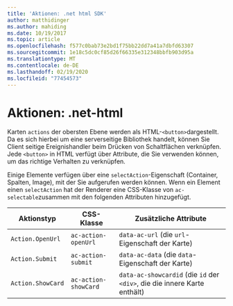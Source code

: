```yaml
---
title: 'Aktionen: .net html SDK'
author: matthidinger
ms.author: mahiding
ms.date: 10/19/2017
ms.topic: article
ms.openlocfilehash: f577c0bab73e2bd1f75bb22dd7a41a7dbfd63307
ms.sourcegitcommit: 1e18c5dc0cf85d26f66335e312348bbfb903d95a
ms.translationtype: MT
ms.contentlocale: de-DE
ms.lasthandoff: 02/19/2020
ms.locfileid: "77454573"
---
```

# <a name="actions---net-html"></a>Aktionen: .net-html

Karten `actions` der obersten Ebene werden als HTML-`<button>`dargestellt. Da es sich hierbei um eine serverseitige Bibliothek handelt, können Sie Client seitige Ereignishandler beim Drücken von Schaltflächen verknüpfen. Jede `<button>` in HTML verfügt über Attribute, die Sie verwenden können, um das richtige Verhalten zu verknüpfen.

Einige Elemente verfügen über eine `selectAction`-Eigenschaft (Container, Spalten, Image), mit der Sie aufgerufen werden können. Wenn ein Element einen `selectAction` hat der Renderer eine CSS-Klasse von `ac-selectable`zusammen mit den folgenden Attributen hinzugefügt.

Aktionstyp | CSS-Klasse | Zusätzliche Attribute
---|---|---
`Action.OpenUrl` | `ac-action-openUrl` | `data-ac-url` (die `url`-Eigenschaft der Karte)
`Action.Submit` | `ac-action-submit` | `data-ac-data` (die `data`-Eigenschaft der Karte)
`Action.ShowCard` | `ac-action-showCard` | `data-ac-showcardid` (die `id` der `<div>`, die die innere Karte enthält)